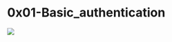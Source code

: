 # 0x01-Basic_authentication
![](https://assets.website-files.com/5ff66329429d880392f6cba2/61e7b5289894978b8941d1a0_basic%20authentication%20Preview-p-800.jpeg)
